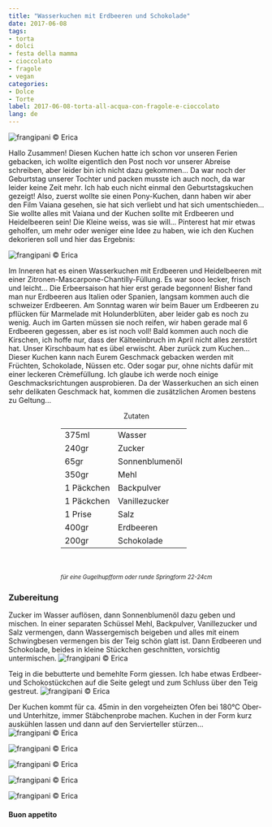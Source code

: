```yaml
---
title: "Wasserkuchen mit Erdbeeren und Schokolade"
date: 2017-06-08
tags:
- torta
- dolci
- festa della mamma
- cioccolato
- fragole
- vegan
categories:
- Dolce
- Torte 
label: 2017-06-08-torta-all-acqua-con-fragole-e-cioccolato
lang: de
---
```

![](../2017-06-08-torta-all-acqua-con-fragole-e-cioccolato/header.jpg "frangipani © Erica")

Hallo Zusammen! Diesen Kuchen hatte ich schon vor unseren Ferien gebacken, ich wollte eigentlich den Post noch vor unserer Abreise schreiben, aber leider bin ich nicht dazu gekommen... Da war noch der Geburtstag unserer Tochter und packen musste ich auch noch, da war leider keine Zeit mehr. Ich hab euch nicht einmal den Geburtstagskuchen gezeigt! Also, zuerst wollte sie einen Pony-Kuchen, dann haben wir aber den Film Vaiana gesehen, sie hat sich verliebt und hat sich umentschieden... Sie wollte alles mit Vaiana und der Kuchen sollte mit Erdbeeren und Heidelbeeren sein! Die Kleine weiss, was sie will... Pinterest hat mir etwas geholfen, um mehr oder weniger eine Idee zu haben, wie ich den Kuchen dekorieren soll und hier das Ergebnis:

![](../2017-06-08-torta-all-acqua-con-fragole-e-cioccolato/vaiana.jpg "frangipani © Erica")

Im Inneren hat es einen Wasserkuchen mit Erdbeeren und Heidelbeeren mit einer Zitronen-Mascarpone-Chantilly-Füllung. Es war sooo lecker, frisch und leicht... Die Erbeersaison hat hier erst gerade begonnen! Bisher fand man nur Erdbeeren aus Italien oder Spanien, langsam kommen auch die schweizer Erdbeeren. Am Sonntag waren wir beim Bauer um Erdbeeren zu pflücken für Marmelade mit Holunderblüten, aber leider gab es noch zu wenig. Auch im Garten müssen sie noch reifen, wir haben gerade mal 6 Erdbeeren gegessen, aber es ist noch voll! Bald kommen auch noch die Kirschen, ich hoffe nur, dass der Kälteeinbruch im April nicht alles zerstört hat. Unser Kirschbaum hat es übel erwischt. Aber zurück zum Kuchen... Dieser Kuchen kann nach Eurem Geschmack gebacken werden mit Früchten, Schokolade, Nüssen etc. Oder sogar pur, ohne nichts dafür mit einer leckeren Crèmefüllung. Ich glaube ich werde noch einige Geschmacksrichtungen ausprobieren. Da der Wasserkuchen an sich einen sehr delikaten Geschmack hat, kommen die zusätzlichen Aromen bestens zu Geltung...


<div id="wrapper" style="text-align: center">
  <div id="yourdiv" style="display: inline-block;">
    <div class="ingredients">
      <div class="ingredients-title">Zutaten</div>
      <table>
        <tbody>
          <tr>
            <td>375ml</td>
            <td>Wasser</td>
          </tr>
          <tr>
            <td>240gr</td>
            <td>Zucker</td>
          </tr>
          <tr>
            <td>65gr</td>
            <td>Sonnenblumenöl</td>
          </tr>
          <tr>
            <td>350gr</td>
            <td>Mehl</td>
          </tr>
          <tr>
            <td>1 Päckchen</td>
            <td>Backpulver</td>
          </tr>
          <tr>
            <td>1 Päckchen</td>
            <td>Vanillezucker</td>
          </tr>
          <tr>
            <td>1 Prise</td>
            <td>Salz</td>
          </tr>
          <tr>
            <td>400gr</td>
            <td>Erdbeeren</td>        
          </tr>
          <tr>
            <td>200gr</td>
            <td>Schokolade</td>
          </tr>
        </tbody>
      </table>
      <br></br>
      <i class="pull-right" style="font-size: 80%;">für eine Gugelhupfform oder runde Springform 22-24cm</i>
    </div>
  </div>
</div>


<h3>
  <font color="grey">
    <i class="fa-solid fa-gears"></i>
  </font> Zubereitung
</h3>

Zucker im Wasser auflösen, dann Sonnenblumenöl dazu geben und mischen. In einer separaten Schüssel Mehl, Backpulver, Vanillezucker und Salz vermengen, dann Wassergemisch beigeben und alles mit einem Schwingbesen vermengen bis der Teig schön glatt ist. Dann Erdbeeren und Schokolade, beides in kleine Stückchen geschnitten, vorsichtig untermischen.
![](../2017-06-08-torta-all-acqua-con-fragole-e-cioccolato/impasto.jpg "frangipani © Erica")

Teig in die bebutterte und bemehlte Form giessen. Ich habe etwas Erdbeer- und Schokostückchen auf die Seite gelegt und zum Schluss über den Teig gestreut.
![](../2017-06-08-torta-all-acqua-con-fragole-e-cioccolato/teglia.jpg "frangipani © Erica")

Der Kuchen kommt für ca. 45min in den vorgeheizten Ofen bei 180°C Ober- und Unterhitze, immer Stäbchenprobe machen. Kuchen in der Form kurz auskühlen lassen und dann auf den Servierteller stürzen...
![](../2017-06-08-torta-all-acqua-con-fragole-e-cioccolato/risultato1.jpg "frangipani © Erica")

![](../2017-06-08-torta-all-acqua-con-fragole-e-cioccolato/risultato2.jpg "frangipani © Erica")

![](../2017-06-08-torta-all-acqua-con-fragole-e-cioccolato/risultato3.jpg "frangipani © Erica")

![](../2017-06-08-torta-all-acqua-con-fragole-e-cioccolato/risultato4.jpg "frangipani © Erica")

![](../2017-06-08-torta-all-acqua-con-fragole-e-cioccolato/risultato5.jpg "frangipani © Erica")

<h4>Buon appetito
  <font color="red">
    <i class="fa-regular fa-face-smile"></i>
  </font>
</h4>